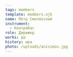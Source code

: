 ```yaml
---
tags: members
template: members.njk
name: Петр Смоленский
instrument:
  - Контрабас
role: Дирижер
works: да
history: ыва
photo: /uploads/anisimov.jpg
---
```

